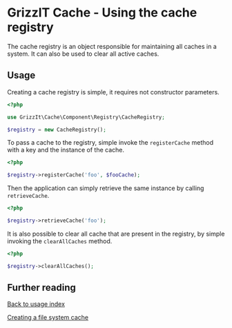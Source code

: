 # GrizzIT Cache - Using the cache registry

The cache registry is an object responsible for maintaining all caches in a system.
It can also be used to clear all active caches.

## Usage

Creating a cache registry is simple, it requires not constructor parameters.

```php
<?php

use GrizzIt\Cache\Component\Registry\CacheRegistry;

$registry = new CacheRegistry();
```

To pass a cache to the registry, simple invoke the `registerCache` method with a key
and the instance of the cache.

```php
<?php

$registry->registerCache('foo', $fooCache);
```

Then the application can simply retrieve the same instance by calling `retrieveCache`.

```php
<?php

$registry->retrieveCache('foo');
```

It is also possible to clear all cache that are present in the registry, by simple
invoking the `clearAllCaches` method.

```php
<?php

$registry->clearAllCaches();
```


## Further reading

[Back to usage index](index.md)

[Creating a file system cache](creating-a-file-system-cache.md)
